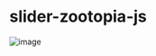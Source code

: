 # slider-zootopia-js
![image](https://user-images.githubusercontent.com/88689395/164311206-19c5d759-1225-4bd5-b247-30ea369adc4c.png)
